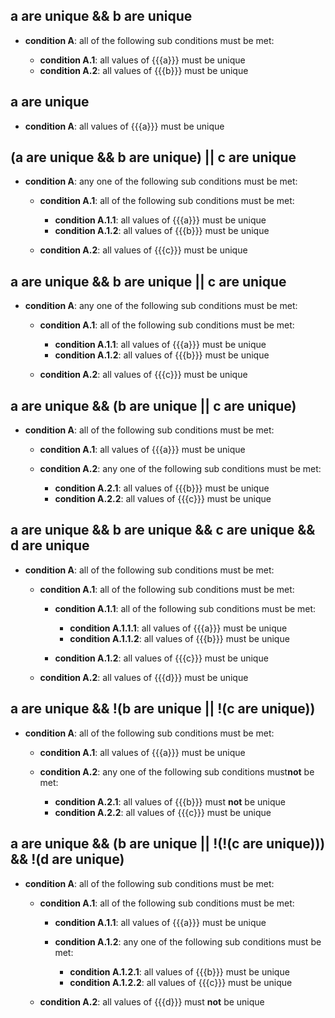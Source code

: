 
## a are unique && b are unique

- **condition A**: all of the following sub conditions must be met:

  - **condition A.1**: all values of {{{a}}} must be unique
  - **condition A.2**: all values of {{{b}}} must be unique

## a are unique

- **condition A**: all values of {{{a}}} must be unique

## (a are unique && b are unique) || c are unique

- **condition A**: any one of the following sub conditions must be met:

  - **condition A.1**: all of the following sub conditions must be met:

    - **condition A.1.1**: all values of {{{a}}} must be unique
    - **condition A.1.2**: all values of {{{b}}} must be unique
  - **condition A.2**: all values of {{{c}}} must be unique

## a are unique && b are unique || c are unique

- **condition A**: any one of the following sub conditions must be met:

  - **condition A.1**: all of the following sub conditions must be met:

    - **condition A.1.1**: all values of {{{a}}} must be unique
    - **condition A.1.2**: all values of {{{b}}} must be unique
  - **condition A.2**: all values of {{{c}}} must be unique

## a are unique && (b are unique || c are unique)

- **condition A**: all of the following sub conditions must be met:

  - **condition A.1**: all values of {{{a}}} must be unique
  - **condition A.2**: any one of the following sub conditions must be met:

    - **condition A.2.1**: all values of {{{b}}} must be unique
    - **condition A.2.2**: all values of {{{c}}} must be unique

## a are unique && b are unique && c are unique && d are unique

- **condition A**: all of the following sub conditions must be met:

  - **condition A.1**: all of the following sub conditions must be met:

    - **condition A.1.1**: all of the following sub conditions must be met:

      - **condition A.1.1.1**: all values of {{{a}}} must be unique
      - **condition A.1.1.2**: all values of {{{b}}} must be unique
    - **condition A.1.2**: all values of {{{c}}} must be unique
  - **condition A.2**: all values of {{{d}}} must be unique

## a are unique && !(b are unique || !(c are unique))

- **condition A**: all of the following sub conditions must be met:

  - **condition A.1**: all values of {{{a}}} must be unique
  - **condition A.2**: any one of the following sub conditions must**not** be met:

    - **condition A.2.1**: all values of {{{b}}} must **not** be unique
    - **condition A.2.2**: all values of {{{c}}} must be unique

## a are unique && (b are unique || !(!(c are unique))) && !(d are unique)

- **condition A**: all of the following sub conditions must be met:

  - **condition A.1**: all of the following sub conditions must be met:

    - **condition A.1.1**: all values of {{{a}}} must be unique
    - **condition A.1.2**: any one of the following sub conditions must be met:

      - **condition A.1.2.1**: all values of {{{b}}} must be unique
      - **condition A.1.2.2**: all values of {{{c}}} must be unique
  - **condition A.2**: all values of {{{d}}} must **not** be unique
